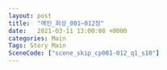 ```yaml
---
layout: post
title:  "메인_회상_001~012장"
date:   2021-03-11 13:00:00 +0000
categories: Main
Tags: Story Main
SceneCode: ["scene_skip_cp001-012_q1_s10"]
---
```

